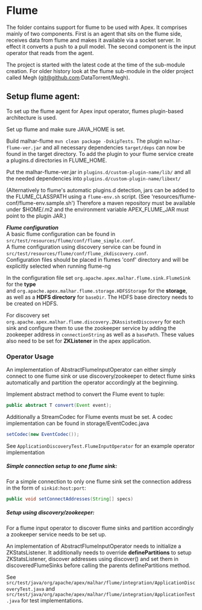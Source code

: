 Flume
===============================

The folder contains support for flume to be used with Apex. It comprises mainly of two components. First is an agent that sits on the flume side, receives data from flume and makes it available via a socket server. In effect it converts a push to a pull model. The second component is the input operator that reads from the agent.

The project is started with the latest code at the time of the sub-module creation. For older history look at the flume sub-module in the older project called Megh (git@github.com:DataTorrent/Megh).


## Setup flume agent:

To set up the flume agent for Apex input operator, flumes plugin-based
architecture is used.

Set up flume and make sure JAVA_HOME is set.

Build malhar-flume `mvn clean package -DskipTests`.
The plugin `malhar-flume-ver.jar` and all necessary dependencies `target/deps` can now be found in the target directory.
To add the plugin to your flume service create a plugins.d directories in FLUME_HOME.

Put the malhar-flume-ver.jar in `plugins.d/custom-plugin-name/lib/`
and all the needed dependencies into `plugins.d/custom-plugin-name/libext/`

(Alternatively to flume's automatic plugins.d detection, jars can be added to the
FLUME_CLASSPATH using a `flume-env.sh` script. (See 'resources/flume-conf/flume-env.sample.sh')
Therefore a maven repository must be available under $HOME/.m2 and the environment variable
APEX_FLUME_JAR must point to the plugin JAR.)

***Flume configuration***  
A basic flume configuration can be found in `src/test/resources/flume/conf/flume_simple.conf`.  
A flume configuration using discovery service can be found in `src/test/resources/flume/conf/flume_zkdiscovery.conf`.  
  Configuration files should be placed in flumes 'conf' directory and will be explicitly selected
  when running flume-ng

In the configuration file set `org.apache.apex.malhar.flume.sink.FlumeSink` for the **type**  
and `org.apache.apex.malhar.flume.storage.HDFSStorage` for the **storage**,  
as well as a **HDFS directory** for `baseDir`. The HDFS base directory needs
to be created on HDFS.

For discovery set `org.apache.apex.malhar.flume.discovery.ZKAssistedDiscovery` for each sink
and configure them to use the zookeeper service by adding the zookeeper address in `connectionString` as well as a `basePath`.
These values also need to be set for **ZKListener** in the apex application.

### Operator Usage

An implementation of AbstractFlumeInputOperator can either simply connect
to one flume sink or use discovery/zookeeper to detect flume sinks automatically
and partition the operator accordingly at the beginning.

Implement abstract method to convert the Flume event to tuple:
```java
public abstract T convert(Event event);
```

Additionally a StreamCodec for Flume events must be set. A codec implementation
 can be found in storage/EventCodec.java
```java
setCodec(new EventCodec());
```

See `ApplicationDiscoveryTest.FlumeInputOperator` for an example operator implementation
##### Simple connection setup to one flume sink:
For a simple connection to only one flume sink set the connection address in the form of `sinkid:host:port`:
```java
public void setConnectAddresses(String[] specs)
```


##### Setup using discovery/zookeeper:
For a flume input operator to discover flume sinks and partition accordingly
a zookeeper service needs to be set up.

An implementation of AbstractFlumeInputOperator needs to initialize a ZKStatsListener.
It additionally needs to override **definePartitions** to setup ZKStatsListener, discover addresses using discover()
and set them in discoveredFlumeSinks before calling the parents definePartitions method.


See `src/test/java/org/apache/apex/malhar/flume/integration/ApplicationDiscoveryTest.java`
and `src/test/java/org/apache/apex/malhar/flume/integration/ApplicationTest.java`
for test implementations.
